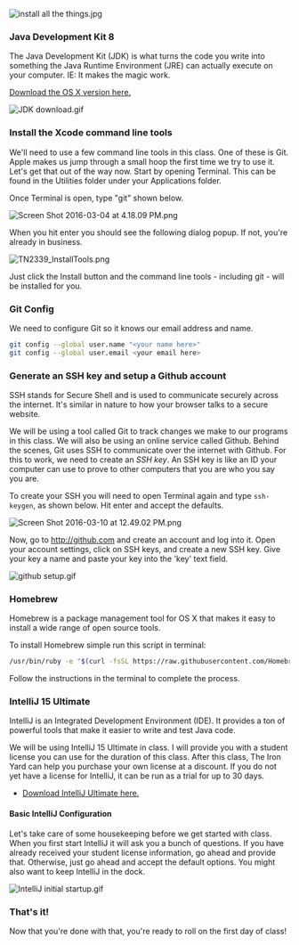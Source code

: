 ![install all the things.jpg](https://tiy-learn-content.s3.amazonaws.com/8a4890d6-install%20all%20the%20things.jpg)

### Java Development Kit 8

The Java Development Kit (JDK) is what turns the code you write into something the Java Runtime Environment (JRE) can actually execute on your computer. IE: It makes the magic work.

[Download the OS X version here.](http://www.oracle.com/technetwork/java/javase/downloads/jdk8-downloads-2133151.html)

![JDK download.gif](https://tiy-learn-content.s3.amazonaws.com/fe24512d-JDK%20download.gif)


### Install the Xcode command line tools

We'll need to use a few command line tools in this class. One of these is Git. Apple makes us jump through a small hoop the first time we try to use it. Let's get that out of the way now. Start by opening Terminal. This can be found in the Utilities folder under your Applications folder.

Once Terminal is open, type "git" shown below.

![Screen Shot 2016-03-04 at 4.18.09 PM.png](https://tiy-learn-content.s3.amazonaws.com/18ce3657-Screen%20Shot%202016-03-04%20at%204.18.09%20PM.png)

When you hit enter you should see the following dialog popup. If not, you're already in business.

![TN2339_InstallTools.png](https://tiy-learn-content.s3.amazonaws.com/a3df7d81-TN2339_InstallTools.png)

Just click the Install button and the command line tools - including git - will be installed for you.

### Git Config

We need to configure Git so it knows our email address and name.

```bash
git config --global user.name "<your name here>"
git config --global user.email <your email here>
```

### Generate an SSH key and setup a Github account

SSH stands for Secure Shell and is used to communicate securely across the internet. It's similar in nature to how your browser talks to a secure website.

We will be using a tool called Git to track changes we make to our programs in this class. We will also be using an online service called Github. Behind the scenes, Git uses SSH to communicate over the internet with Github. For this to work, we need to create an _SSH key_. An SSH key is like an ID your computer can use to prove to other computers that you are who you say you are.

To create your SSH you will need to open Terminal again and type `ssh-keygen`, as shown below. Hit enter and accept the defaults.

![Screen Shot 2016-03-10 at 12.49.02 PM.png](https://tiy-learn-content.s3.amazonaws.com/145b68f9-Screen%20Shot%202016-03-10%20at%2012.49.02%20PM.png)

Now, go to http://github.com and create an account and log into it. Open your account settings, click on SSH keys, and create a new SSH key. Give your key a name and paste your key into the 'key' text field.

![github setup.gif](https://tiy-learn-content.s3.amazonaws.com/7e31a516-github%20setup.gif)

### Homebrew

Homebrew is a package management tool for OS X that makes it easy to install a wide range of open source tools.

To install Homebrew simple run this script in terminal:

```bash
/usr/bin/ruby -e "$(curl -fsSL https://raw.githubusercontent.com/Homebrew/install/master/install)"
```

Follow the instructions in the terminal to complete the process.

### IntelliJ 15 Ultimate

IntelliJ is an Integrated Development Environment (IDE). It provides a ton of powerful tools that make it easier to write and test Java code.

We will be using IntelliJ 15 Ultimate in class. I will provide you with a student license you can use for the duration of this class. After this class, The Iron Yard can help you purchase your own license at a discount. If you do not yet have a license for IntelliJ, it can be run as a trial for up to 30 days.

* [Download IntelliJ Ultimate here.](https://www.jetbrains.com/idea/download/)

#### Basic IntelliJ Configuration

Let's take care of some housekeeping before we get started with class. When you first start IntelliJ it will ask you a bunch of questions. If you have already received your student license information, go ahead and provide that. Otherwise, just go ahead and accept the default options.  You might also want to keep IntelliJ in the dock.

![IntelliJ initial startup.gif](https://tiy-learn-content.s3.amazonaws.com/034927f0-IntelliJ%20initial%20startup.gif)

### That's it!

Now that you're done with that, you're ready to roll on the first day of class!

